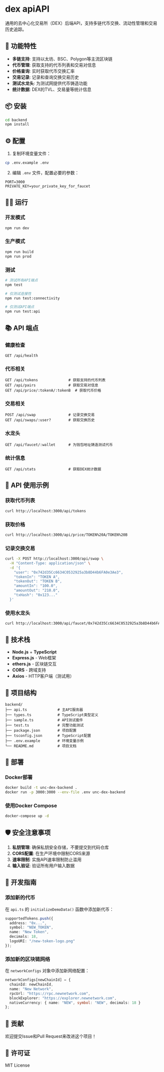 # dex apiAPI

通用的去中心化交易所（DEX）后端API，支持多链代币交换、流动性管理和交易历史追踪。

## 🚀 功能特性

- **多链支持**: 支持以太坊、BSC、Polygon等主流区块链
- **代币管理**: 获取支持的代币列表和交易对信息
- **价格查询**: 实时获取代币交换汇率
- **交易记录**: 记录和查询交换交易历史
- **测试水龙头**: 为测试网提供代币铸造功能
- **统计数据**: DEX的TVL、交易量等统计信息

## 📦 安装

```bash
cd backend
npm install
```

## ⚙️ 配置

1. 复制环境变量文件：
```bash
cp .env.example .env
```

2. 编辑 `.env` 文件，配置必要的参数：
```env
PORT=3000
PRIVATE_KEY=your_private_key_for_faucet
```

## 🏃‍♂️ 运行

### 开发模式
```bash
npm run dev
```

### 生产模式
```bash
npm run build
npm run prod
```

### 测试
```bash
# 测试所有API端点
npm test

# 仅测试连接性
npm run test:connectivity

# 仅测试API端点
npm run test:api
```

## 📚 API 端点

### 健康检查
```
GET /api/health
```

### 代币相关
```
GET /api/tokens              # 获取支持的代币列表
GET /api/pairs               # 获取交易对信息
GET /api/price/:tokenA/:tokenB  # 获取代币价格
```

### 交易相关
```
POST /api/swap               # 记录交换交易
GET /api/swaps/:user?        # 获取交换历史
```

### 水龙头
```
GET /api/faucet/:wallet      # 为钱包地址铸造测试代币
```

### 统计信息
```
GET /api/stats               # 获取DEX统计数据
```

## 📝 API 使用示例

### 获取代币列表
```bash
curl http://localhost:3000/api/tokens
```

### 获取价格
```bash
curl http://localhost:3000/api/price/TOKEN%20A/TOKEN%20B
```

### 记录交换交易
```bash
curl -X POST http://localhost:3000/api/swap \
  -H "Content-Type: application/json" \
  -d '{
    "user": "0x742d35Cc6634C0532925a3b8D44b6FA0e3Ae3",
    "tokenIn": "TOKEN A",
    "tokenOut": "TOKEN B",
    "amountIn": "100.0",
    "amountOut": "210.0",
    "txHash": "0x123..."
  }'
```

### 使用水龙头
```bash
curl http://localhost:3000/api/faucet/0x742d35Cc6634C0532925a3b8D44b6FA0e3Ae3
```

## 🔧 技术栈

- **Node.js** + **TypeScript**
- **Express.js** - Web框架
- **ethers.js** - 区块链交互
- **CORS** - 跨域支持
- **Axios** - HTTP客户端（测试用）

## 📁 项目结构

```
backend/
├── api.ts              # 主API服务器
├── types.ts            # TypeScript类型定义
├── sample.ts           # API测试套件
├── test.ts             # 完整功能测试
├── package.json        # 项目配置
├── tsconfig.json       # TypeScript配置
├── .env.example        # 环境变量示例
└── README.md           # 项目文档
```

## 🚀 部署

### Docker部署
```bash
docker build -t unc-dex-backend .
docker run -p 3000:3000 --env-file .env unc-dex-backend
```

### 使用Docker Compose
```bash
docker-compose up -d
```

## 🛡️ 安全注意事项

1. **私钥管理**: 确保私钥安全存储，不要提交到代码仓库
2. **CORS配置**: 在生产环境中限制CORS来源
3. **速率限制**: 实施API速率限制防止滥用
4. **输入验证**: 验证所有用户输入数据

## 📖 开发指南

### 添加新的代币
在 `api.ts` 的 `initializeDemoData()` 函数中添加新代币：

```typescript
supportedTokens.push({
  address: "0x...",
  symbol: "NEW_TOKEN",
  name: "New Token",
  decimals: 18,
  logoURI: "/new-token-logo.png"
});
```

### 添加新的区块链网络
在 `networkConfigs` 对象中添加新网络配置：

```typescript
networkConfigs[newChainId] = {
  chainId: newChainId,
  name: "New Network",
  rpcUrl: "https://rpc.newnetwork.com",
  blockExplorer: "https://explorer.newnetwork.com",
  nativeCurrency: { name: "NEW", symbol: "NEW", decimals: 18 }
};
```

## 🤝 贡献

欢迎提交Issue和Pull Request来改进这个项目！

## 📄 许可证

MIT License
